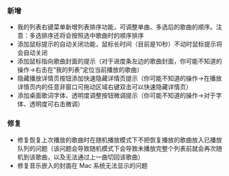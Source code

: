 ### 新增

- 我的列表右键菜单新增列表排序功能，可调整单曲、多选后的歌曲的顺序。注意：多选排序还将会按照选中歌曲时的顺序排序
- 添加鼠标提示的自动关闭功能，鼠标长时间（目前是10秒）不动时鼠标提示将会自动关闭
- 添加鼠标指向歌曲封面的提示（对于进度条左边的歌曲封面，你可能不知道的操作->右击在“我的列表”定位当前播放的歌曲）
- 隐藏播放详情页按钮添加快速隐藏详情页提示（你可能不知道的操作->在播放详情页内的任意非窗口可拖动区域右键双击可以快速隐藏详情页）
- 添加桌面歌词字体、透明度调整按钮微调提示（你可能不知道的操作->对于字体、透明度可右击微调）

### 修复

- 修复恢复上次播放的歌曲时在随机播放模式下不把恢复播放的歌曲放入已播放队列的问题（该问题会导致随机模式下会导致未播放完整个列表前就会再次随机到该歌曲，以及无法通过上一曲切回该歌曲）
- 修复音乐嵌入的封面在 Mac 系统无法显示的问题
